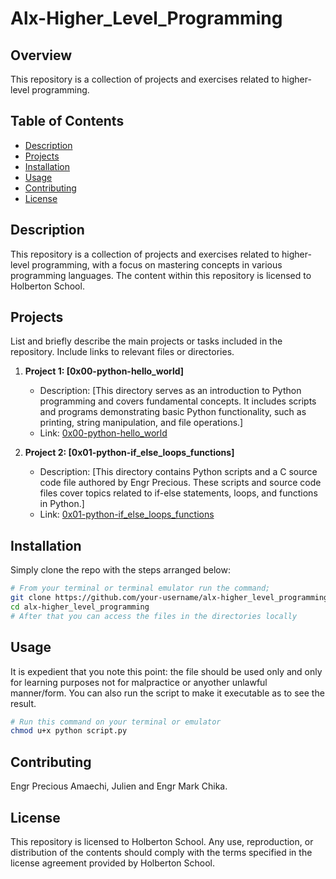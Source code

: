 # Alx-Higher_Level_Programming

## Overview

This repository is a collection of projects and exercises related to higher-level programming.

## Table of Contents

- [Description](#description)
- [Projects](#projects)
- [Installation](#installation)
- [Usage](#usage)
- [Contributing](#contributing)
- [License](#license)

## Description

This repository is a collection of projects and exercises related to higher-level programming, with a focus on mastering concepts in various programming languages. The content within this repository is licensed to Holberton School.

## Projects

List and briefly describe the main projects or tasks included in the repository. Include links to relevant files or directories.

1. **Project 1: [0x00-python-hello_world]**

   - Description: [This directory serves as an introduction to Python programming and covers fundamental concepts. It includes scripts and programs demonstrating basic Python functionality, such as printing, string manipulation, and file operations.]
   - Link: [0x00-python-hello_world](#https://github.com/preshengr/alx-higher_level_programming/tree/6511b10d72264dd6b3645a057e9aab5433d6f5d0/0x00-python-hello_world)

2. **Project 2: [0x01-python-if_else_loops_functions]**
   - Description: [This directory contains Python scripts and a C source code file authored by Engr Precious. These scripts and source code files cover topics related to if-else statements, loops, and functions in Python.]
   - Link: [0x01-python-if_else_loops_functions](#https://github.com/preshengr/alx-higher_level_programming/tree/6511b10d72264dd6b3645a057e9aab5433d6f5d0/0x01-python-if_else_loops_functions)

## Installation

Simply clone the repo with the steps arranged below:

```bash
# From your terminal or terminal emulator run the command;
git clone https://github.com/your-username/alx-higher_level_programming.git
cd alx-higher_level_programming
# After that you can access the files in the directories locally
```

## Usage

It is expedient that you note this point: the file should be used only and only for learning purposes not for malpractice or anyother unlawful manner/form.
You can also run the script to make it executable as to see the result.

```bash
# Run this command on your terminal or emulator
chmod u+x python script.py
```

## Contributing

Engr Precious Amaechi, Julien and Engr Mark Chika.

## License

This repository is licensed to Holberton School. Any use, reproduction, or distribution of the contents should comply with the terms specified in the license agreement provided by Holberton School.
